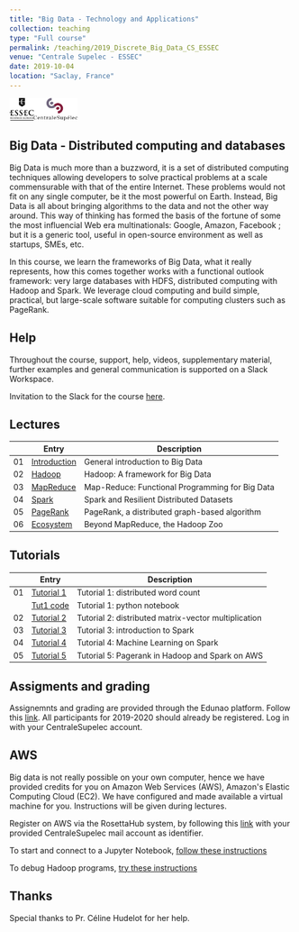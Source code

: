 ```yaml
---
title: "Big Data - Technology and Applications"
collection: teaching
type: "Full course"
permalink: /teaching/2019_Discrete_Big_Data_CS_ESSEC
venue: "Centrale Supelec - ESSEC"
date: 2019-10-04
location: "Saclay, France"
---
```


<img alt="ESSEC Business School" src="/files/BigData/ESSEC_Logo_Transparent.png" height="40"><img alt="CentraleSupelec" src="/files/BigData/CentraleSupelec_Logo_Transparent.png" height="40">


Big Data - Distributed computing and databases
----------------------------------------------

Big Data is much more than a buzzword, it is a set of distributed
computing techniques allowing developers to solve practical problems
at a scale commensurable with that of the entire Internet. These
problems would not fit on any single computer, be it the most powerful
on Earth. Instead, Big Data is all about bringing algorithms to the
data and not the other way around.  This way of thinking has formed
the basis of the fortune of some the most influencial Web era
multinationals: Google, Amazon, Facebook ; but it is a generic tool,
useful in open-source environment as well as startups, SMEs, etc.

In this course, we learn the frameworks of Big Data, what it really
represents, how this comes together works with a functional outlook
framework: very large databases with HDFS, distributed computing with
Hadoop and Spark. We leverage cloud computing and build simple,
practical, but large-scale software suitable for computing clusters
such as PageRank.

Help
-----

Throughout the course, support, help, videos, supplementary material, further examples and general communication is
supported on a Slack Workspace.

Invitation to the Slack for the course [here](https://bit.ly/2AXiutS).

Lectures
--------

|  | Entry                                                  | Description                                                 |
|--| --------                                               |------------------------------------------------------------ |
|01| [Introduction](/files/BigData/01_Introduction_to_Big_Data.pdf)           | General introduction to Big Data                            |
|02| [Hadoop](/files/BigData/02_Distributed_Computing_Hadoop_part1.pdf)     | Hadoop: A framework for Big Data            |
|03| [MapReduce](/files/BigData/03_Distributed_Computing_Hadoop_part2.pdf) | Map-Reduce: Functional Programming for Big Data      |
|04| [Spark](/files/BigData/04_Distributed_Computing_Spark.pdf)               | Spark and Resilient Distributed Datasets  |
|05| [PageRank](/files/BigData/05_Distributed_Computing_Pagerank.pdf) | PageRank, a distributed graph-based algorithm     |
|06| [Ecosystem](/files/BigData/06_Distributed_Databases_Hadoop_Ecosystem.pdf)           | Beyond MapReduce, the Hadoop Zoo       |


Tutorials
---------

|  | Entry                                                  | Description                                                 |
|--| --------                                               |------------------------------------------------------------ |
|01| [Tutorial 1](/files/BigData/Big_Data_Tutorial_1.pdf)   | Tutorial 1: distributed word count                          |
|  | [Tut1 code](/file/BigData/Big_Data_Tutorial_1.ipynb)   | Tutorial 1: python notebook                                 |
|02| [Tutorial 2](/files/BigData/Hadoop_exercices.pdf)      | Tutorial 2: distributed matrix-vector multiplication        |
|03| [Tutorial 3](/files/BigData/Spark_tutorial_2019.zip)   | Tutorial 3: introduction to Spark                           |
|04| [Tutorial 4](/files/BigData/Tutorial_Spark_ML_2019.ipynb) | Tutorial 4: Machine Learning on Spark                    |
|05| [Tutorial 5](/files/BigData/mr_pagerank-master.zip)       | Tutorial 5: Pagerank in Hadoop and Spark on AWS          |

Assigments and grading
----------------------

Assignemnts and grading are provided through the Edunao platform. Follow this [link](https://centralesupelec.edunao.com/course/view.php?id=804). All
participants for 2019-2020 should already be registered. Log in with your CentraleSupelec account.

AWS
---

Big data is not really possible on your own computer, hence we have provided credits for you on Amazon Web Services (AWS), Amazon's Elastic Computing Cloud (EC2). We have
configured and made available a virtual machine for you. Instructions will be given during lectures.

Register on AWS via the RosettaHub system, by following this [link](https://centralesupelec.rosettahub.com/registration/index.xhtml?suborg=CENTRALESUPELEC-DSBA) with your provided CentraleSupelec mail account as identifier.

To start and connect to a Jupyter Notebook, [follow these instructions](files/BigData/jupyter_redirection_instructions.pdf)

To debug Hadoop programs, [try these instructions](/files/BigData/Debugging_Hadoop_Programs.pdf)


Thanks
------

Special thanks to Pr. Céline Hudelot for her help.





